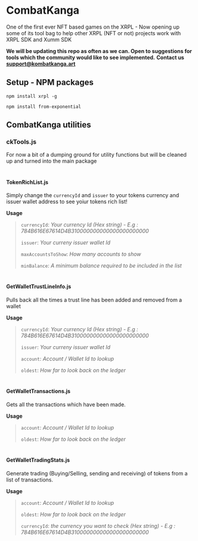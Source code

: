 # CombatKanga

One of the first ever NFT based games on the XRPL - Now opening up some of its tool bag to help other XRPL (NFT or not) projects work with XRPL SDK and Xumm SDK

**We will be updating this repo as often as we can. Open to suggestions for tools which the community would like to see implemented.**
**Contact us support@kombatkanga.art**

## Setup - NPM packages
`npm install xrpl -g`

`npm install from-exponential`

## CombatKanga utilities

### ckTools.js
For now a bit of a dumping ground for utility functions but will be cleaned up and turned into the main package

#
#### TokenRichList.js
Simply change the `currencyId` and `issuer` to your tokens currency and issuer wallet address to see yoiur tokens rich list!

**Usage**
> `currencyId`: *Your currency Id (Hex string) - E.g : 784B616E67614D4B310000000000000000000000*
>
> `issuer`: *Your curreny issuer wallet Id*
> 
> `maxAccountsToShow`: *How many accounts to show*
> 
> `minBalance`: *A minimum balance required to be included in the list*

#
#### GetWalletTrustLineInfo.js
Pulls back all the times a trust line has been added and removed from a wallet

**Usage**
> `currencyId`: *Your currency Id (Hex string) - E.g : 784B616E67614D4B310000000000000000000000*
>
> `issuer`: *Your curreny issuer wallet Id*
> 
> `account`: *Account / Wallet Id to lookup*
> 
> `oldest`: *How far to look back on the ledger*

#
#### GetWalletTransactions.js
Gets all the transactions which have been made.

**Usage**
> `account`: *Account / Wallet Id to lookup*
> 
> `oldest`: *How far to look back on the ledger*
#
#### GetWalletTradingStats.js
Generate trading (Buying/Selling, sending and receiving) of tokens from a list of transactions.

**Usage**
> `account`: *Account / Wallet Id to lookup*
> 
> `oldest`: *How far to look back on the ledger*
> > 
> `currencyId`: *the currency you want to check (Hex string) - E.g : 784B616E67614D4B310000000000000000000000*

